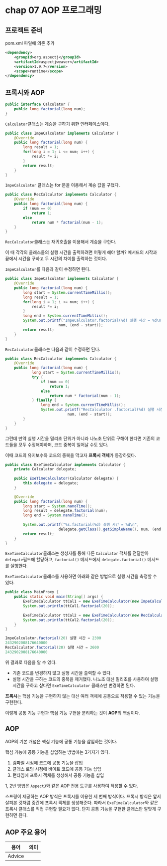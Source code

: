 # chap 07 AOP 프로그래밍

## 프로젝트 준비

pom.xml 파일에 의존 추가

```xml
<dependency>
    <groupId>org.aspectj</groupId>
    <artifactId>aspectjweaver</artifactId>
    <version>1.9.7</version>
    <scope>runtime</scope>
</dependency>
```
## 프록시와 AOP

```java
public interface Calculator {
	public long factorial(long num);
}
```

`Calculator`클래스는 계승을 구하기 위한 인터페이스이다.

```java
public class ImpeCalculator implements Calculator {
	@Override
	public long factorial(long num) {
		long result = 1;
		for(long i = 1; i <= num; i++) {
			result *= i;
		}
		return result;
	}	
}
```

`ImpeCalculator` 클래스는 for 문을 이용해서 계승 값을 구했다. 

```java
public class RecCalculator implements Calculator {
	@Override
	public long factorial(long num) {
		if (num == 0)
			return 1;
		else
			return num * factorial(num - 1);
	}	
}
```

`RecCalculator`클래스는 재귀호출을 이용해서 계승을 구한다. 

이 때 각각의 클래스들의 실행 시간을 출력하려면 어떻게 해야 할까? 메서드의 시작과 끝에서 시간을 구하고 두 시간의 차이를 출력하는 것이다. 

`ImpeCalculator`를 다음과 같이 수정하면 된다.

```java
public class ImpeCalculator implements Calculator {
	@Override
	public long factorial(long num) {
		long start = System.currentTimeMillis();
		long result = 1;
		for(long i = 1; i <= num; i++) {
			result *= i;
		}
		long end = System.currentTimeMillis();
		System.out.printf("ImpeCalculator.factorial(%d) 실행 시간 = %d\n",
	                	num, (end - start));
		return result;
	}	
}
```

`RecCalculator`클래스는 다음과 같이 수정하면 된다.

```java
public class RecCalculator implements Calculator {
	@Override
	public long factorial(long num) {
            long start = System.currentTimeMillis();
            try {
                if (num == 0)
                    return 1;
                else
                    return num * factorial(num - 1);
            } finally {
                long end = System.currentTimeMillis();
                System.out.printf("RecCalculator .factorial(%d) 실행 시간 = %d\n",
                            num, (end - start));
		}
	}	
}
```

그런데 만약 실행 시간을 밀리초 단위가 아니라 나노초 단위로 구해야 한다면 기존의 코드들을 모두 수정해야하며, 코드 중복이 일어날 수도 있다. 

이때 코드의 유지보수와 코드의 중복을 막고자 **프록시 객체**가 등장하였다.

```java
public class ExeTimeCalculator implements Calculator {
	private Calculator delegate;
	
	public ExeTimeCalculator(Calculator delegate) {
		this.delegate = delegate;
	}

	@Override
	public long factorial(long num) {
		long start = System.nanoTime();
		long result = delegate.factorial(num);
		long end = System.nanoTime();
		
		System.out.printf("%s.factorial(%d) 실행 시간 = %d\n", 
                        delegate.getClass().getSimpleName(), num, (end - start));
		return result;
	}
}
```

`ExeTimeCalculator`클래스는 생성자를 통해 다른 `Calculator` 객체를 전달받아 `delegate`필드에 할당하고, `factorial()` 메서드에서 `delegate.factorial()` 메서드를 실행한다. 

`ExeTimeCalculator`클래스를 사용하면 아래와 같은 방법으로 실행 시간을 측정할 수 있다.

```java
public class MainProxy {
	public static void main(String[] args) {
		ExeTimeCalculator ttCal1 = new ExeTimeCalculator(new ImpeCalculator());
		System.out.println(ttCal1.factorial(20));
		
		ExeTimeCalculator ttCal2 = new ExeTimeCalculator(new RecCalculator());
		System.out.println(ttCal2.factorial(20));
	}
}
```

```java
ImpeCalculator.factorial(20) 실행 시간 = 2300
2432902008176640000
RecCalculator.factorial(20) 실행 시간 = 2600
2432902008176640000
```

위 결과로 다음을 알 수 있다.

- 기존 코드를 변경하지 않고 실행 시간을 출력할 수 있다.
- 실행 시간을 구하는 코드의 중복을 제거했다. 나노초 대신 밀리초를 사용하여 실행 시간을 구하고 싶다면 `ExeTimeCalculator` 클래스만 변경하면 된다.

**프록시**는 핵심 기능을 구현하지 않는 대신 여러 객체에 공통으로 적용할 수 있는 기능을 구현한다. 

이렇게 공통 기능 구현과 핵심 기능 구현을 분리하는 것이 **AOP**의 핵심이다.

## AOP

AOP의 기본 개념은 핵심 기능에 공통 기능을 삽입하는 것이다.

핵심 기능에 공통 기능을 삽입하는 방법에는 3가지가 있다.

1. 컴파일 시점에 코드에 공통 기능을 삽입
2. 클래스 로딩 시점에 바이트 코드에 공통 기능 삽입
3. 런타임에 프록시 객체를 생성해서 공통 기능을 삽입

1, 2번 방법은 `AspectJ`와 같은 AOP 전용 도구를 사용하여 적용할 수 있다.

스프링이 제공하는 AOP 방식은 프록시를 이용한 세 번째 방식이다. 프록시 방식은 앞서 살펴본 것처럼 중간에 프록시 객체를 생성해준다. 따라서 `ExeTimeCalculator`와 같은 프록시 클래스를 직접 구현할 필요가 없다. 단지 공통 기능을 구현한 클래스만 알맞게 구현하면 된다.

## AOP 주요 용어

용어|의미
-|-
Advice|